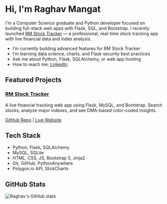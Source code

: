 # Hi, I'm Raghav Mangat

I'm a Computer Science graduate and Python developer focused on building full-stack web apps with Flask, SQL, and Bootstrap. I recently launched [RM Stock Tracker](https://www.rmstocktracker.com) — a professional, real-time stock tracking app with live financial data and index analysis.

- I’m currently building advanced features for RM Stock Tracker
- I’m learning data science, charts, and Flask security best practices
- Ask me about Python, Flask, SQLAlchemy, or web app hosting
- How to reach me: [LinkedIn](https://www.linkedin.com/in/raghav-mangat-784686334/)

## Featured Projects

### [RM Stock Tracker](https://www.rmstocktracker.com)
A live financial tracking web app using Flask, MySQL, and Bootstrap. Search stocks, analyze major indexes, and see DMA-based color-coded insights.

[GitHub Repo](https://github.com/raghav-mangat/RM-Stock-Tracker) | [Live Website](https://www.rmstocktracker.com)

## Tech Stack

- Python, Flask, SQLAlchemy
- MySQL, SQLite
- HTML, CSS, JS, Bootstrap 5, Jinja2
- Git, GitHub, PythonAnywhere
- Polygon.io API, SlickCharts

## GitHub Stats

![Raghav's GitHub stats](https://github-readme-stats.vercel.app/api?username=raghav-mangat&show_icons=true&theme=github_dark)

